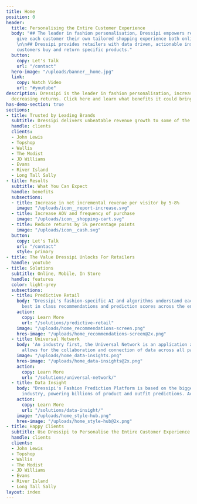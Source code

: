 ```yaml
---
title: Home
position: 0
header:
  title: Personalising the Entire Customer Experience
  body: "## The leader in fashion personalisation, Dressipi empowers retailers to
    give each customer their own tailored shopping experience both online and instore.
    \n\n## Dressipi provides retailers with data driven, actionable insight on why
    customers buy and return specific products."
  button:
    copy: Let's Talk
    url: "/contact"
  hero-image: "/uploads/banner__home.jpg"
  link:
    copy: Watch Video
    url: "#youtube"
description: Dressipi is the leader in fashion personalisation, increasing AOV and
  decreasing returns. Click here and learn what benefits it could bring to your business.
has-demo-section: true
sections:
- title: Trusted by Leading Brands
  subtitle: Dressipi delivers unbeatable revenue growth to some of the UK's biggest retailers
  handle: clients
  clients:
  - John Lewis
  - Topshop
  - Wallis
  - The Modist
  - JD Williams
  - Evans
  - River Island
  - Long Tall Sally
- title: Results
  subtitle: What You Can Expect
  handle: benefits
  subsections:
  - title: Increase in net incremental revenue per visitor by 5-8%
    image: "/uploads/icon__report-increase.svg"
  - title: Increase AOV and frequency of purchase
    image: "/uploads/icon__shopping-cart.svg"
  - title: Reduce returns by 5% percentage points
    image: "/uploads/icon__cash.svg"
  button:
    copy: Let's Talk
    url: "/contact"
    style: primary
- title: The Value Dressipi Unlocks For Retailers
  handle: youtube
- title: Solutions
  subtitle: Online, Mobile, In Store
  handle: features
  color: light-grey
  subsections:
  - title: Predictive Retail
    body: "Dressipi's fashion-specific AI and algorithms understand each of your customers intimately and deliver
      best in class recommendations and prediction scores across the entire customer journey. Retailers can be more profitable, more customer-centric and more efficient. "
    action:
      copy: Learn More
      url: "/solutions/predictive-retail"
    image: "/uploads/home_recommendations-screen.png"
    hres-image: "/uploads/home_recommendations-screen@2x.png"
  - title: Universal Network
    body: 'An industry first, the Universal Network is an application at the epicentre of digital innovation. It
      allows for the collaboration and connection of data across all participating retailers and channels, delivering more data, better customer experiences and even better results. '
    image: "/uploads/home_data-insights.png"
    hres-image: "/uploads/home_data-insights@2x.png"
    action:
      copy: Learn More
      url: "/solutions/universal-network/"
  - title: Data Insight
    body: "Dressipi's Fashion Prediction Platform is based on the biggest and most accurate dataset in the retail
      industry, powering billions of product and outfit predictions. Access to a unique database of over 5 million connected fashion customers and proprietary product enrichment data leads to better-informed decisions to supply matching, merchandising and acquisition."
    action:
      copy: Learn More
      url: "/solutions/data-insight/"
    image: "/uploads/home_style-hub.png"
    hres-image: "/uploads/home_style-hub@2x.png"
- title: Happy Clients
  subtitle: Use Dressipi to Personalise the Entire Customer Experience
  handle: clients
  clients:
  - John Lewis
  - Topshop
  - Wallis
  - The Modist
  - JD Williams
  - Evans
  - River Island
  - Long Tall Sally
layout: index
---
```

